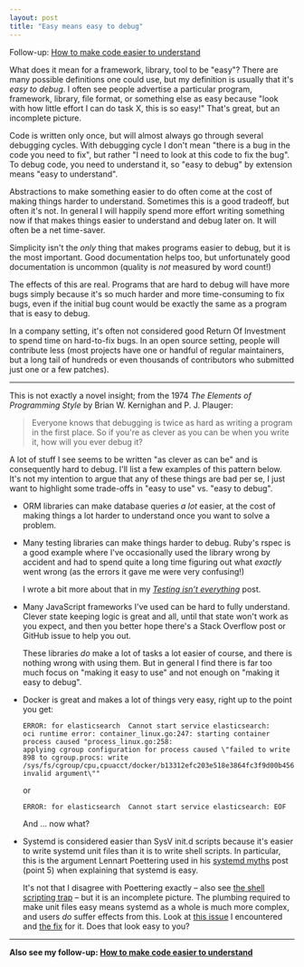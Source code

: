 ```yaml
---
layout: post
title: "Easy means easy to debug"
---
```


<div class="hatnote">
Follow-up: <a href="/weblog/understandable.html">How to make code easier to understand</a>
</div>

What does it mean for a framework, library, tool to be "easy"? There are many
possible definitions one could use, but my definition is usually that it's *easy
to debug*.
I often see people advertise a particular program, framework, library, file
format, or something else as easy because "look with how little effort I can do
task X, this is so easy!" That's great, but an incomplete picture.

Code is written only once, but will almost always go through several debugging
cycles. With debugging cycle I don't mean "there is a bug in the code you need
to fix", but rather "I need to look at this code to fix the bug". To debug code,
you need to understand it, so "easy to debug" by extension means "easy to
understand".

Abstractions to make something easier to do often come at the cost of making
things harder to understand. Sometimes this is a good tradeoff, but often it's
not. In general I will happily spend more effort writing something now if that
makes things easier to understand and debug later on. It will often be a net
time-saver.

Simplicity isn't the *only* thing that makes programs easier to debug, but it is
the most important. Good documentation helps too, but unfortunately good
documentation is uncommon (quality is *not* measured by word count!)

The effects of this are real. Programs that are hard to debug will have more
bugs simply because it's so much harder and more time-consuming to fix bugs,
even if the initial bug count would be exactly the same as a program that is
easy to debug.

In a company setting, it's often not considered good Return Of Investment to
spend time on hard-to-fix bugs. In an open source setting, people will
contribute less (most projects have one or handful of regular maintainers, but a
long tail of hundreds or even thousands of contributors who submitted just one
or a few patches).

---

This is not exactly a novel insight; from the 1974 *The Elements of Programming
Style* by Brian W. Kernighan and P. J. Plauger:

> Everyone knows that debugging is twice as hard as writing a program in
> the first place. So if you're as clever as you can be when you write it, how
> will you ever debug it?

A lot of stuff I see seems to be written "as clever as can be" and is
consequently hard to debug. I'll list a few examples of this pattern below. It's
not my intention to argue that any of these things are bad per se, I just want
to highlight some trade-offs in "easy to use" vs. "easy to debug".

- ORM libraries can make database queries *a lot* easier, at the cost of making
  things a lot harder to understand once you want to solve a problem.

- Many testing libraries can make things harder to debug. Ruby's rspec is a good
  example where I've occasionally used the library wrong by accident and had to
  spend quite a long time figuring out what *exactly* went wrong (as the errors
  it gave me were very confusing!)

  I wrote a bit more about that in my [*Testing isn’t
  everything*](/weblog/testing.html) post.

- Many JavaScript frameworks I've used can be hard to fully understand. Clever
  state keeping logic is great and all, until that state won't work as you
  expect, and then you better hope there's a Stack Overflow post or GitHub issue
  to help you out.

  These libraries *do* make a lot of tasks a lot easier of course, and there is
  nothing wrong with using them. But in general I find there is far too much
  focus on "making it easy to use" and not enough on "making it easy to debug".

- Docker is great and makes a lot of things very easy, right up to the point you
  get:

      ERROR: for elasticsearch  Cannot start service elasticsearch:
      oci runtime error: container_linux.go:247: starting container process caused "process_linux.go:258:
      applying cgroup configuration for process caused \"failed to write 898 to cgroup.procs: write
      /sys/fs/cgroup/cpu,cpuacct/docker/b13312efc203e518e3864fc3f9d00b4561168ebd4d9aad590cc56da610b8dd0e/cgroup.procs:
      invalid argument\""

  or

      ERROR: for elasticsearch  Cannot start service elasticsearch: EOF

  And ... now what?

- Systemd is considered easier than SysV init.d scripts because it's easier to
  write systemd unit files than it is to write shell scripts. In particular,
  this is the argument Lennart Poettering used in his [systemd
  myths](http://0pointer.de/blog/projects/the-biggest-myths.html) post (point
  5) when explaining that systemd is easy.

  It's not that I disagree with Poettering exactly – also see [the shell
  scripting trap](/weblog/shell-scripting-trap.html) – but it is an incomplete
  picture. The plumbing required to make unit files easy means systemd as a
  whole is much more complex, and users *do* suffer effects from this.
  Look at [this issue](https://unix.stackexchange.com/q/185495/33645) I
  encountered and [the
  fix](https://cgit.freedesktop.org/systemd/systemd/commit/?id=6e392c9c45643d106673c6643ac8bf4e65da13c1)
  for it. Does that look easy to you?

---

**Also see my follow-up: [How to make code easier to understand](/weblog/understandable.html)**
